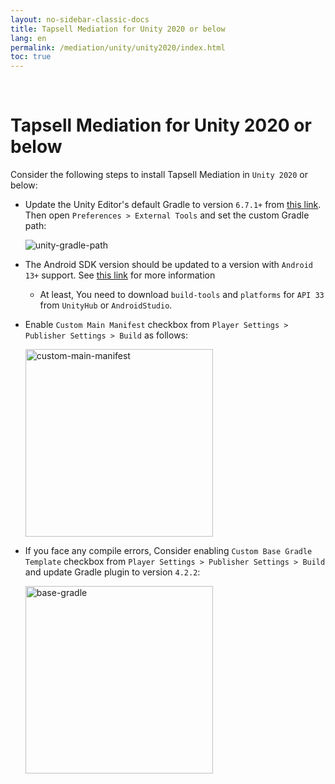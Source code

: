 ```yaml
---
layout: no-sidebar-classic-docs
title: Tapsell Mediation for Unity 2020 or below
lang: en
permalink: /mediation/unity/unity2020/index.html
toc: true
---
```


<br/>

# Tapsell Mediation for Unity 2020 or below

Consider the following steps to install Tapsell Mediation in `Unity 2020` or below:

- Update the Unity Editor's default Gradle to version `6.7.1+` from [this link](https://gradle.org/releases). Then open `Preferences > External Tools` and set the custom Gradle path:

    <img src="https://github.com/tapsellorg/TapsellDocument/assets/38072572/3288f703-a9a6-4b9f-b06a-319f47bf6848" alt="unity-gradle-path" />

- The Android SDK version should be updated to a version with `Android 13+` support. See [this link](https://docs.unity3d.com/Manual/android-sdksetup.html) for more information
  - At least, You need to download `build-tools` and `platforms` for `API 33` from `UnityHub` or `AndroidStudio`.
- Enable `Custom Main Manifest` checkbox from `Player Settings > Publisher Settings > Build` as follows:

  <img width="300" src="https://github.com/tapsellorg/TapsellDocument/assets/38072572/d6ce3fcc-77fb-4ba9-9a45-cc62e5cd394f" alt="custom-main-manifest" />

- If you face any compile errors, Consider enabling `Custom Base Gradle Template` checkbox from `Player Settings > Publisher Settings > Build` and update Gradle plugin to version `4.2.2`:

  <img width="300" src="https://github.com/tapsellorg/TapsellDocument/assets/38072572/1c675ce5-7893-4e6f-af01-7f7013591911" alt="base-gradle" />
